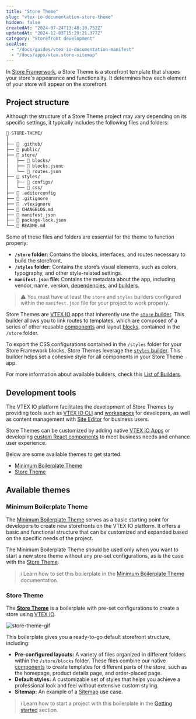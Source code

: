 ```yaml
---
title: "Store Theme"
slug: "vtex-io-documentation-store-theme"
hidden: false
createdAt: "2024-07-24T13:48:10.752Z"
updatedAt: "2024-12-03T15:29:21.377Z"
category: "Storefront development"
seeAlso:
  - "/docs/guides/vtex-io-documentation-manifest"
  - "/docs/apps/vtex.store-sitemap"
---
```


In [Store Framerwork](https://developers.vtex.com/docs/guides/store-framework), a Store Theme is a storefront template that shapes your store's appearance and functionality. It determines how each element of your store will appear on the storefront.

## Project structure

Although the structure of a Store Theme project may vary depending on its specific settings, it typically includes the following files and folders:

```txt mark=5,9,16
📂 STORE-THEME/
│
├── 📂 .github/
├── 📂 public/
├── 📂 store/
│   ├── 📂 blocks/
│   ├── 📄 blocks.jsonc
│   └── 📄 routes.json
├── 📂 styles/
│   ├── 📂 configs/
│   └── 📂 css/
├── 📄 .editorconfig
├── 📄 .gitignore
├── 📄 .vtexignore
├── 📄 CHANGELOG.md
├── 📄 manifest.json
├── 📄 package-lock.json
└── 📄 README.md
```

Some of these files and folders are essential for the theme to function properly:

- **`/store` folder:** Contains the blocks, interfaces, and routes necessary to build the storefront.
- **`/styles` folder:** Contains the store’s visual elements, such as colors, typography, and other style-related settings.
- **`manifest.json` file:** Contains the metadata about the app, including vendor, name, version, [dependencies](https://developers.vtex.com/docs/guides/vtex-io-documentation-dependencies/), and [builders](https://developers.vtex.com/docs/guides/vtex-io-documentation-builders/).

>⚠ You must have at least the `store` and `styles` builders configured within the `manifest.json` file for your project to work properly.

Store Themes are [VTEX IO](https://developers.vtex.com/vtex-developer-docs/docs/vtex-io-documentation-what-is-vtex-io) apps that inherently use the [`store` builder](https://developers.vtex.com/docs/guides/vtex-io-documentation-store-builder). This builder allows you to link routes to templates, which are composed of a series of other reusable [components](https://developers.vtex.com/docs/guides/vtex-io-documentation-components) and layout [blocks](https://developers.vtex.com/docs/guides/vtex-io-documentation-composition), contained in the `/store` folder.

To export the CSS configurations contained in the `/styles` folder for your Store Framework blocks, Store Themes leverage the [`styles` builder](https://developers.vtex.com/docs/guides/vtex-io-documentation-styles-builder). This builder helps set a cohesive style for all components in your Store Theme app.

For more information about available builders, check this [List of Builders](https://developers.vtex.com/docs/guides/vtex-io-documentation-builders#list-of-builders).

## Development tools

The VTEX IO platform facilitates the development of Store Themes by providing tools such as [VTEX IO CLI](https://developers.vtex.com/docs/guides/vtex-io-documentation-vtex-io-cli-installation-and-command-reference) and [workspaces](https://developers.vtex.com/docs/guides/vtex-io-documentation-creating-a-development-workspace) for developers, as well as content management with [Site Editor](https://developers.vtex.com/docs/guides/vtex-io-documentation-site-editor) for business users.

Store Themes can be customized by adding native [VTEX IO Apps](https://developers.vtex.com/docs/vtex-io-apps) or developing [custom React components](https://developers.vtex.com/docs/guides/vtex-io-documentation-1-developing-storefront-apps-using-react-and-vtex-io) to meet business needs and enhance user experience.

Below are some available themes to get started:

- [Minimum Boilerplate Theme](#minimum-boilerplate-theme)
- [Store Theme](#store-theme)

## Available themes

### Minimum Boilerplate Theme

The [Minimum Boilerplate Theme](https://github.com/vtex-apps/minimum-boilerplate-theme)  serves as a basic starting point for developers to create new storefronts on the VTEX IO platform. It offers a basic and functional structure that can be customized and expanded based on the specific needs of the project.

The Minimum Boilerplate Theme should be used only when you want to start a new store theme without any pre-set configurations, as is the case with the [Store Theme](#store-theme).

>ℹ️ Learn how to set this boilerplate in the [Minimum Boilerplate Theme](https://developers.vtex.com/docs/apps/vtex.minimumtheme) documentation.

### Store Theme

The [**Store Theme**](https://github.com/vtex-apps/store-theme) is a boilerplate with pre-set configurations to create a store using [VTEX IO](https://developers.vtex.com/vtex-developer-docs/docs/vtex-io-documentation-what-is-vtex-io).

![store-theme-gif](https://user-images.githubusercontent.com/67270558/169829563-6ac39b89-7c9e-4d5e-a2ac-c2139e70e34a.gif)

This boilerplate gives you a ready-to-go default storefront structure, including:

- **Pre-configured layouts:** A variety of files organized in different folders within the `/store/blocks` folder. These files combine our native [components](https://developers.vtex.com/docs/guides/vtex-io-documentation-components) to create templates for different parts of the store, such as the homepage, product details page, and order-placed page.
- **Default styles:** A customizable set of styles that helps you achieve a professional look and feel without extensive custom styling.
- **Sitemap:** An example of a [Sitemap](https://github.com/vtex-apps/store-theme/blob/master/sitemap/sitemap.json) use case.

>ℹ️ Learn how to start a project with this boilerplate in the [Getting started](https://developers.vtex.com/docs/guides/getting-started-3) section.
